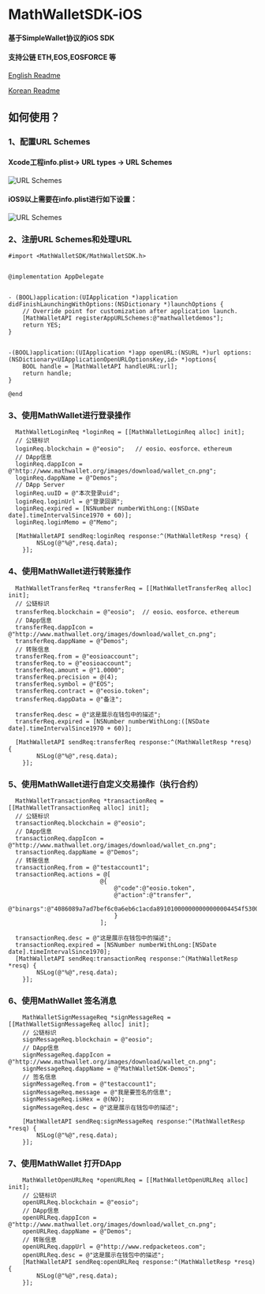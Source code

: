 # MathWalletSDK-iOS

#### 基于SimpleWallet协议的iOS SDK
#### 支持公链 ETH,EOS,EOSFORCE 等

[English Readme](https://github.com/MediShares/MathWalletSDK-iOS/blob/master/README_EN.md)

[Korean Readme](https://github.com/MediShares/MathWalletSDK-iOS/blob/master/README_KO.md)


## 如何使用？

### 1、配置URL Schemes
#### Xcode工程info.plist-> URL types -> URL Schemes
![URL Schemes](https://github.com/MathWallet/MathWalletSDK-iOS/blob/master/urlschemes.jpeg "URL Schemes")

#### iOS9以上需要在info.plist进行如下设置：
![URL Schemes](https://github.com/MathWallet/MathWalletSDK-iOS/blob/master/plist.jpeg "URL Schemes")


### 2、注册URL Schemes和处理URL

```Objective C
#import <MathWalletSDK/MathWalletSDK.h>
  
  
@implementation AppDelegate


- (BOOL)application:(UIApplication *)application didFinishLaunchingWithOptions:(NSDictionary *)launchOptions {
    // Override point for customization after application launch.
    [MathWalletAPI registerAppURLSchemes:@"mathwalletdemos"];
    return YES;
}


-(BOOL)application:(UIApplication *)app openURL:(NSURL *)url options:(NSDictionary<UIApplicationOpenURLOptionsKey,id> *)options{
    BOOL handle = [MathWalletAPI handleURL:url];
    return handle;
}

@end
```

### 3、使用MathWallet进行登录操作

```Objective C
  MathWalletLoginReq *loginReq = [[MathWalletLoginReq alloc] init];
  // 公链标识
  loginReq.blockchain = @"eosio";   // eosio、eosforce、ethereum
  // DApp信息
  loginReq.dappIcon = @"http://www.mathwallet.org/images/download/wallet_cn.png";
  loginReq.dappName = @"Demos";
  // DApp Server
  loginReq.uuID = @"本次登录uid";
  loginReq.loginUrl = @"登录回调";
  loginReq.expired = [NSNumber numberWithLong:([NSDate date].timeIntervalSince1970 + 60)];
  loginReq.loginMemo = @"Memo";

  [MathWalletAPI sendReq:loginReq response:^(MathWalletResp *resq) {
        NSLog(@"%@",resq.data);
    }];
```

### 4、使用MathWallet进行转账操作

```Objective C
  MathWalletTransferReq *transferReq = [[MathWalletTransferReq alloc] init];
  // 公链标识
  transferReq.blockchain = @"eosio";  // eosio、eosforce、ethereum
  // DApp信息
  transferReq.dappIcon = @"http://www.mathwallet.org/images/download/wallet_cn.png";
  transferReq.dappName = @"Demos";
  // 转账信息
  transferReq.from = @"eosioaccount";
  transferReq.to = @"eosioaccount";
  transferReq.amount = @"1.0000";
  transferReq.precision = @(4);
  transferReq.symbol = @"EOS";
  transferReq.contract = @"eosio.token";
  transferReq.dappData = @"备注";

  transferReq.desc = @"这是展示在钱包中的描述";
  transferReq.expired = [NSNumber numberWithLong:([NSDate date].timeIntervalSince1970 + 60)];
  
  [MathWalletAPI sendReq:transferReq response:^(MathWalletResp *resq) {
        NSLog(@"%@",resq.data);
    }];
```
 ### 5、使用MathWallet进行自定义交易操作（执行合约）

```Objective C
  MathWalletTransactionReq *transactionReq = [[MathWalletTransactionReq alloc] init];
  // 公链标识
  transactionReq.blockchain = @"eosio";
  // DApp信息
  transactionReq.dappIcon = @"http://www.mathwallet.org/images/download/wallet_cn.png";
  transactionReq.dappName = @"Demos";
  // 转账信息
  transactionReq.from = @"testaccount1";
  transactionReq.actions = @[
                          @{
                              @"code":@"eosio.token",
                              @"action":@"transfer",
                              @"binargs":@"4086089a7ad7bef6c0a6eb6c1acda891010000000000000004454f530000000006e5a487e6b3a8"
                              }
                          ];

  transactionReq.desc = @"这是展示在钱包中的描述";
  transactionReq.expired = [NSNumber numberWithLong:[NSDate date].timeIntervalSince1970];
  [MathWalletAPI sendReq:transactionReq response:^(MathWalletResp *resq) {
        NSLog(@"%@",resq.data);
    }];
```
 ### 6、使用MathWallet 签名消息

```Objective C
    MathWalletSignMessageReq *signMessageReq = [[MathWalletSignMessageReq alloc] init];
    // 公链标识
    signMessageReq.blockchain = @"eosio";
    // DApp信息
    signMessageReq.dappIcon = @"http://www.mathwallet.org/images/download/wallet_cn.png";
    signMessageReq.dappName = @"MathWalletSDK-Demos";
    // 签名信息
    signMessageReq.from = @"testaccount1";
    signMessageReq.message = @"我是要签名的信息";
    signMessageReq.isHex = @(NO);
    signMessageReq.desc = @"这是展示在钱包中的描述";
    
    [MathWalletAPI sendReq:signMessageReq response:^(MathWalletResp *resq) {
        NSLog(@"%@",resq.data);
    }];
```
 ### 7、使用MathWallet 打开DApp

```Objective C
    MathWalletOpenURLReq *openURLReq = [[MathWalletOpenURLReq alloc] init];
    // 公链标识
    openURLReq.blockchain = @"eosio";
    // DApp信息
    openURLReq.dappIcon = @"http://www.mathwallet.org/images/download/wallet_cn.png";
    openURLReq.dappName = @"Demos";
    // 转账信息
    openURLReq.dappUrl = @"http://www.redpacketeos.com";
    openURLReq.desc = @"这是展示在钱包中的描述";
    [MathWalletAPI sendReq:openURLReq response:^(MathWalletResp *resq) {
        NSLog(@"%@",resq.data);
    }];
```
